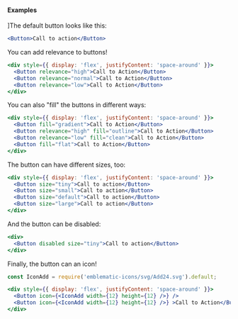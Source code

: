 #### **Examples** ####

]The default button looks like this:
```jsx
<Button>Call to action</Button>
```

You can add relevance to buttons!
```jsx
<div style={{ display: 'flex', justifyContent: 'space-around' }}>
  <Button relevance="high">Call to Action</Button>
  <Button relevance="normal">Call to Action</Button>
  <Button relevance="low">Call to Action</Button>
</div>
```

You can also "fill" the buttons in different ways:
```jsx
<div style={{ display: 'flex', justifyContent: 'space-around' }}>
  <Button fill="gradient">Call to Action</Button>
  <Button relevance="high" fill="outline">Call to Action</Button>
  <Button relevance="low" fill="clean">Call to Action</Button>
  <Button fill="flat">Call to Action</Button>
</div>
```

The button can have different sizes, too:
```jsx
<div style={{ display: 'flex', justifyContent: 'space-around' }}>
  <Button size="tiny">Call to action</Button>
  <Button size="small">Call to action</Button>
  <Button size="default">Call to action</Button>
  <Button size="large">Call to action</Button>
</div>
```

And the button can be disabled:
```jsx
<div>
  <Button disabled size="tiny">Call to action</Button>
</div>
```

Finally, the button can an icon!
```jsx
const IconAdd = require('emblematic-icons/svg/Add24.svg').default;

<div style={{ display: 'flex', justifyContent: 'space-around' }}>
  <Button icon={<IconAdd width={12} height={12} />} />
  <Button icon={<IconAdd width={12} height={12} />} >Call to Action</Button>
</div>
```
